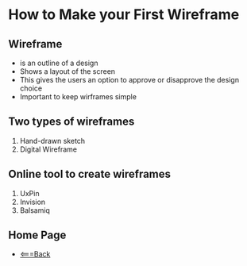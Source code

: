 # How to Make your First Wireframe

## Wireframe

* is an outline of a design
* Shows a layout of the screen
* This gives the users an option to approve or disapprove the design choice
* Important to keep wirframes simple

## Two types of wireframes

1. Hand-drawn sketch
2. Digital Wireframe

## Online tool to create wireframes

1. UxPin
2. Invision
3. Balsamiq 

## Home Page
- [<===Back](https://denekm.github.io/reading-notes/)
